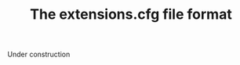 ﻿---
title: "The **extensions.cfg** file format"
linktitle: "The extensions.cfg file"
weight: 3
---

Under construction
